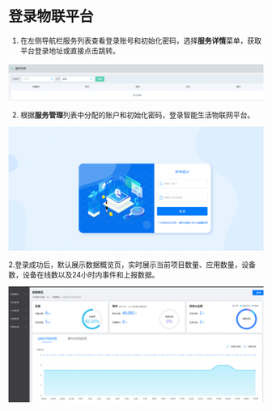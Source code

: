 # 登录物联平台

1. 在左侧导航栏服务列表查看登录账号和初始化密码，选择**服务详情**菜单，获取平台登录地址或直接点击跳转。

![服务列表](../../../../image/IoT/IoT-Estate/Getting-Started/Service-List.png)

2. 根据**服务管理**列表中分配的账户和初始化密码，登录智能生活物联网平台。

![用户登录](../../../../image/IoT/IoT-Estate/Getting-Started/Login.png)

2.登录成功后，默认展示数据概览页，实时展示当前项目数量、应用数量，设备数，设备在线数以及24小时内事件和上报数据。

![用户登录](../../../../image/IoT/IoT-Estate/Getting-Started/Overview.png)

